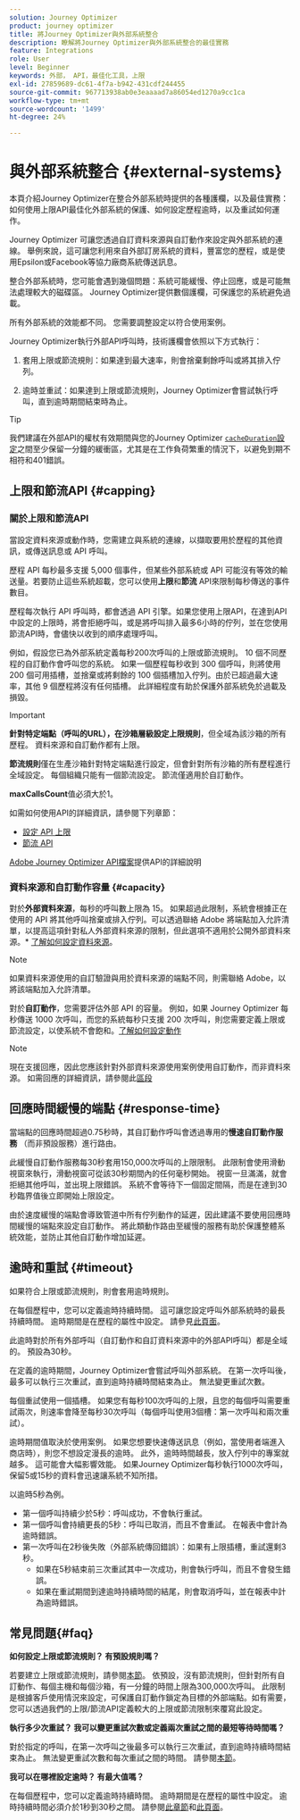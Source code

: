```yaml
---
solution: Journey Optimizer
product: journey optimizer
title: 將Journey Optimizer與外部系統整合
description: 瞭解將Journey Optimizer與外部系統整合的最佳實務
feature: Integrations
role: User
level: Beginner
keywords: 外部， API，最佳化工具，上限
exl-id: 27859689-dc61-4f7a-b942-431cdf244455
source-git-commit: 967713938ab0e3eaaaad7a86054ed1270a9cc1ca
workflow-type: tm+mt
source-wordcount: '1499'
ht-degree: 24%

---
```


# 與外部系統整合 {#external-systems}

本頁介紹Journey Optimizer在整合外部系統時提供的各種護欄，以及最佳實務：如何使用上限API最佳化外部系統的保護、如何設定歷程逾時，以及重試如何運作。

Journey Optimizer 可讓您透過自訂資料來源與自訂動作來設定與外部系統的連線。 舉例來說，這可讓您利用來自外部訂房系統的資料，豐富您的歷程，或是使用Epsilon或Facebook等協力廠商系統傳送訊息。

整合外部系統時，您可能會遇到幾個問題：系統可能緩慢、停止回應，或是可能無法處理較大的磁碟區。 Journey Optimizer提供數個護欄，可保護您的系統避免過載。

所有外部系統的效能都不同。 您需要調整設定以符合使用案例。

Journey Optimizer執行外部API呼叫時，技術護欄會依照以下方式執行：

1. 套用上限或節流規則：如果達到最大速率，則會捨棄剩餘呼叫或將其排入佇列。

1. 逾時並重試：如果達到上限或節流規則，Journey Optimizer會嘗試執行呼叫，直到逾時期間結束時為止。

>[!TIP]
>
>我們建議在外部API的權杖有效期間與您的Journey Optimizer [`cacheDuration`設定](../datasource/external-data-sources.md#custom-authentication-access-token)之間至少保留一分鐘的緩衝區，尤其是在工作負荷繁重的情況下，以避免到期不相符和401錯誤。

## 上限和節流API {#capping}

### 關於上限和節流API

當設定資料來源或動作時，您需建立與系統的連線，以擷取要用於歷程的其他資訊，或傳送訊息或 API 呼叫。

歷程 API 每秒最多支援 5,000 個事件，但某些外部系統或 API 可能沒有等效的輸送量。若要防止這些系統超載，您可以使用&#x200B;**上限**&#x200B;和&#x200B;**節流** API來限制每秒傳送的事件數目。

歷程每次執行 API 呼叫時，都會透過 API 引擎。如果您使用上限API，在達到API中設定的上限時，將會拒絕呼叫，或是將呼叫排入最多6小時的佇列，並在您使用節流API時，會儘快以收到的順序處理呼叫。

例如，假設您已為外部系統定義每秒200次呼叫的上限或節流規則。 10 個不同歷程的自訂動作會呼叫您的系統。 如果一個歷程每秒收到 300 個呼叫，則將使用 200 個可用插槽，並捨棄或將剩餘的 100 個插槽加入佇列。由於已超過最大速率，其他 9 個歷程將沒有任何插槽。 此詳細程度有助於保護外部系統免於過載及損毀。

>[!IMPORTANT]
>
>**針對特定端點（呼叫的URL），在沙箱層級設定上限規則**，但全域為該沙箱的所有歷程。 資料來源和自訂動作都有上限。
>
>**節流規則**&#x200B;僅在生產沙箱針對特定端點進行設定，但會針對所有沙箱的所有歷程進行全域設定。 每個組織只能有一個節流設定。 節流僅適用於自訂動作。
>
>**maxCallsCount**&#x200B;值必須大於1。

如需如何使用API的詳細資訊，請參閱下列章節：

* [設定 API 上限](capping.md)
* [節流 API](throttling.md)

[Adobe Journey Optimizer API檔案](https://developer.adobe.com/journey-optimizer-apis/references/journeys/)提供API的詳細說明

### 資料來源和自訂動作容量 {#capacity}

對於&#x200B;**外部資料來源**，每秒的呼叫數上限為 15。 如果超過此限制，系統會根據正在使用的 API 將其他呼叫捨棄或排入佇列。可以透過聯絡 Adobe 將端點加入允許清單，以提高這項針對私人外部資料來源的限制，但此選項不適用於公開外部資料來源。* [了解如何設定資料來源](../datasource/about-data-sources.md)。

>[!NOTE]
>
>如果資料來源使用的自訂驗證與用於資料來源的端點不同，則需聯絡 Adobe，以將該端點加入允許清單。

對於&#x200B;**自訂動作**，您需要評估外部 API 的容量。 例如，如果 Journey Optimizer 每秒傳送 1000 次呼叫，而您的系統每秒只支援 200 次呼叫，則您需要定義上限或節流設定，以使系統不會飽和。[了解如何設定動作](../action/action.md)

>[!NOTE]
>
>現在支援回應，因此您應該針對外部資料來源使用案例使用自訂動作，而非資料來源。 如需回應的詳細資訊，請參閱此[區段](../action/action-response.md)

## 回應時間緩慢的端點 {#response-time}

當端點的回應時間超過0.75秒時，其自訂動作呼叫會透過專用的&#x200B;**慢速自訂動作服務** （而非預設服務）進行路由。

此緩慢自訂動作服務每30秒套用150,000次呼叫的上限限制。 此限制會使用滑動視窗來執行，滑動視窗可從該30秒期間內的任何毫秒開始。 視窗一旦滿滿，就會拒絕其他呼叫，並出現上限錯誤。 系統不會等待下一個固定間隔，而是在達到30秒臨界值後立即開始上限設定。

由於速度緩慢的端點會導致管道中所有佇列動作的延遲，因此建議不要使用回應時間緩慢的端點來設定自訂動作。 將此類動作路由至緩慢的服務有助於保護整體系統效能，並防止其他自訂動作增加延遲。

## 逾時和重試 {#timeout}

如果符合上限或節流規則，則會套用逾時規則。

在每個歷程中，您可以定義逾時持續時間。 這可讓您設定呼叫外部系統時的最長持續時間。 逾時期間是在歷程的屬性中設定。 請參見[此頁面](../building-journeys/journey-properties.md#timeout_and_error)。

此逾時對於所有外部呼叫（自訂動作和自訂資料來源中的外部API呼叫）都是全域的。 預設為30秒。

在定義的逾時期間，Journey Optimizer會嘗試呼叫外部系統。 在第一次呼叫後，最多可以執行三次重試，直到逾時持續時間結束為止。 無法變更重試次數。

每個重試使用一個插槽。 如果您有每秒100次呼叫的上限，且您的每個呼叫需要重試兩次，則速率會降至每秒30次呼叫（每個呼叫使用3個槽：第一次呼叫和兩次重試）。

逾時期間值取決於使用案例。 如果您想要快速傳送訊息（例如，當使用者端進入商店時），則您不想設定漫長的逾時。 此外，逾時時間越長，放入佇列中的專案就越多。 這可能會大幅影響效能。 如果Journey Optimizer每秒執行1000次呼叫，保留5或15秒的資料會迅速讓系統不知所措。

以逾時5秒為例。

* 第一個呼叫持續少於5秒：呼叫成功，不會執行重試。
* 第一個呼叫會持續更長的5秒：呼叫已取消，而且不會重試。 在報表中會計為逾時錯誤。
* 第一次呼叫在2秒後失敗（外部系統傳回錯誤）：如果有上限插槽，重試還剩3秒。
   * 如果在5秒結束前三次重試其中一次成功，則會執行呼叫，而且不會發生錯誤。
   * 如果在重試期間到達逾時持續時間的結尾，則會取消呼叫，並在報表中計為逾時錯誤。

## 常見問題{#faq}

**如何設定上限或節流規則？ 有預設規則嗎？**

若要建立上限或節流規則，請參閱[本節](../configuration/external-systems.md#capping)。 依預設，沒有節流規則，但針對所有自訂動作、每個主機和每個沙箱，有一分鐘的時間上限為300,000次呼叫。 此限制是根據客戶使用情況來設定，可保護自訂動作鎖定為目標的外部端點。如有需要，您可以透過我們的上限/節流API定義較大的上限或節流限制來覆寫此設定。

**執行多少次重試？ 我可以變更重試次數或定義兩次重試之間的最短等待時間嗎？**

對於指定的呼叫，在第一次呼叫之後最多可以執行三次重試，直到逾時持續時間結束為止。 無法變更重試次數和每次重試之間的時間。 請參閱[本節](../configuration/external-systems.md#timeout)。

**我可以在哪裡設定逾時？ 有最大值嗎？**

在每個歷程中，您可以定義逾時持續時間。 逾時期間是在歷程的屬性中設定。 逾時持續時間必須介於1秒到30秒之間。 請參閱[此章節](../configuration/external-systems.md#timeout)和[此頁面](../building-journeys/journey-properties.md#timeout_and_error)。